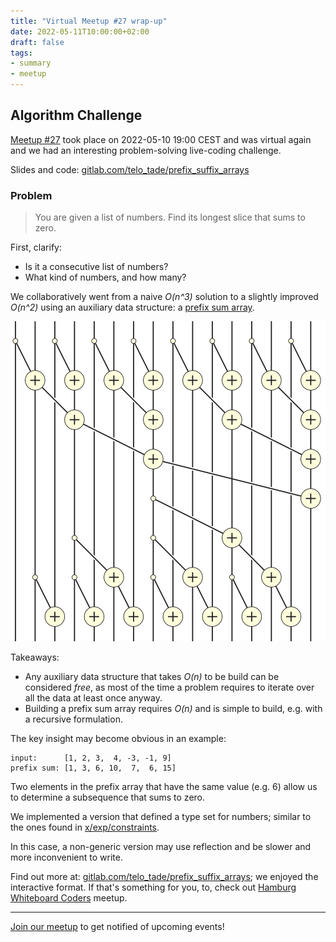 ```yaml
---
title: "Virtual Meetup #27 wrap-up"
date: 2022-05-11T10:00:00+02:00
draft: false
tags:
- summary
- meetup
---
```


## Algorithm Challenge

[Meetup #27](https://www.meetup.com/Leipzig-Golang/events/285798083/) took
place on 2022-05-10 19:00 CEST and was virtual again and we had an interesting
problem-solving live-coding challenge.

Slides and code: [gitlab.com/telo_tade/prefix_suffix_arrays](https://gitlab.com/telo_tade/prefix_suffix_arrays)

### Problem

> You are given a list of numbers. Find its longest slice that sums to zero.


First, clarify:

* Is it a consecutive list of numbers?
* What kind of numbers, and how many?

We collaboratively went from a naive *O(n^3)* solution to a slightly improved
*O(n^2)* using an auxiliary data structure: a [prefix sum
array](https://en.wikipedia.org/wiki/Prefix_sum).

![](/images/Prefix_sum_16.svg)

Takeaways:

* Any auxiliary data structure that takes *O(n)* to be build can be considered
  *free*, as most of the time a problem requires to iterate over all the data
  at least once anyway.
* Building a prefix sum array requires *O(n)* and is simple to build, e.g. with
  a recursive formulation.

The key insight may become obvious in an example:

```
input:      [1, 2, 3,  4, -3, -1, 9]
prefix sum: [1, 3, 6, 10,  7,  6, 15]
```

Two elements in the prefix array that have the same value (e.g. 6) allow us to
determine a subsequence that sums to zero.

We implemented a version that defined a type set for numbers; similar to the
ones found in
[x/exp/constraints](https://pkg.go.dev/golang.org/x/exp/constraints).

In this case, a non-generic version may use reflection and be slower and more
inconvenient to write.

Find out more at:
[gitlab.com/telo_tade/prefix_suffix_arrays](https://gitlab.com/telo_tade/prefix_suffix_arrays);
we enjoyed the interactive format. If that's something for you, to, check out
[Hamburg Whiteboard Coders](https://www.meetup.com/hamburg-whiteboard-coders/)
meetup.

----

[Join our meetup](https://www.meetup.com/Leipzig-Golang) to get notified of
upcoming events!

